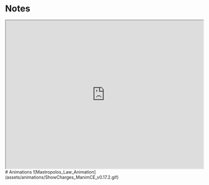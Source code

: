 # Notes
<iframe src="https://drive.google.com/file/d/1qNebKwUkfPuRS913a3ZbPnH-2UgRUI0F/preview" width="640" height="480" allow="autoplay"></iframe>
# Animations
![Mastropolos_Law_Animation](assets/animations/ShowCharges_ManimCE_v0.17.2.gif)